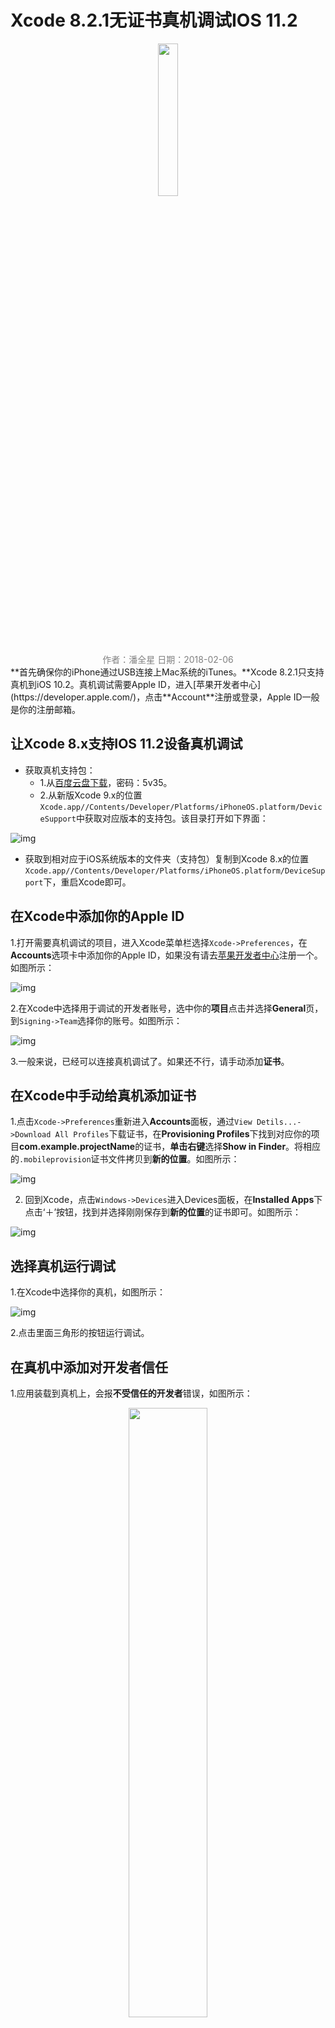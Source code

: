 # Xcode 8.2.1无证书真机调试IOS 11.2
<center>
<img src="https://avatars1.githubusercontent.com/u/16749698?s=460&v=4" width="25%" height="25%"/>
<br/>
<font color="Gray">作者：潘全星   日期：2018-02-06</font>
</center>
**首先确保你的iPhone通过USB连接上Mac系统的iTunes。**Xcode 8.2.1只支持真机到iOS 10.2。真机调试需要Apple ID，进入[苹果开发者中心](https://developer.apple.com/)，点击**Account**注册或登录，Apple ID一般是你的注册邮箱。

## 让Xcode 8.x支持IOS 11.2设备真机调试
* 获取真机支持包：
	- 1.从[百度云盘下载](https://pan.baidu.com/s/1eS20QS6)，密码：5v35。
	- 2.从新版Xcode 9.x的位置
	  `Xcode.app//Contents/Developer/Platforms/iPhoneOS.platform/DeviceSupport`中获取对应版本的支持包。该目录打开如下界面：
	  
![img](PqxMdImages/2018-02-06-06.png)

* 获取到相对应于iOS系统版本的文件夹（支持包）复制到Xcode 8.x的位置
  `Xcode.app//Contents/Developer/Platforms/iPhoneOS.platform/DeviceSupport`下，重启Xcode即可。

## 在Xcode中添加你的Apple ID
1.打开需要真机调试的项目，进入Xcode菜单栏选择`Xcode->Preferences`，在**Accounts**选项卡中添加你的Apple ID，如果没有请去[苹果开发者中心](https://developer.apple.com/)注册一个。如图所示：

![img](PqxMdImages/2018-02-06-02.png)

2.在Xcode中选择用于调试的开发者账号，选中你的**项目**点击并选择**General**页，到`Signing->Team`选择你的账号。如图所示：

![img](PqxMdImages/2018-02-06-03.png)

3.一般来说，已经可以连接真机调试了。如果还不行，请手动添加**证书**。

## 在Xcode中手动给真机添加证书
1.点击`Xcode->Preferences`重新进入**Accounts**面板，通过`View Detils...->Download All Profiles`下载证书，在**Provisioning Profiles**下找到对应你的项目**com.example.projectName**的证书，**单击右键**选择**Show in Finder**。将相应的`.mobileprovision`证书文件拷贝到**新的位置**。如图所示：

![img](PqxMdImages/2018-02-06-04.png)

2. 回到Xcode，点击`Windows->Devices`进入Devices面板，在**Installed Apps**下点击‘＋’按钮，找到并选择刚刚保存到**新的位置**的证书即可。如图所示：

![img](PqxMdImages/2018-02-06-05.png)

## 选择真机运行调试
1.在Xcode中选择你的真机，如图所示：

![img](PqxMdImages/2018-02-06-08.png)

2.点击里面三角形的按钮运行调试。

## 在真机中添加对开发者信任
1.应用装载到真机上，会报**不受信任的开发者**错误，如图所示：

<center>
<img src="PqxMdImages/2018-02-06-09.jpg" width="50%" height="50%"/>
</center>

2.在iphone`设置->通用->设备管理`下，点击**信任开发者**。如图所示：

<center>
<img src="PqxMdImages/2018-02-06-10.png" width="50%" height="50%"/>
</center>
